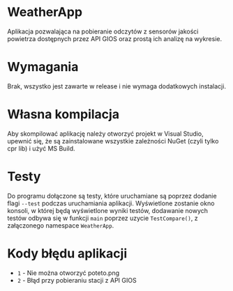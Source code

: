 ﻿# WeatherApp
Aplikacja pozwalająca na pobieranie odczytów z sensorów jakości powietrza dostępnych przez API GIOS oraz prostą ich analizę na wykresie.

# Wymagania
Brak, wszystko jest zawarte w release i nie wymaga dodatkowych instalacji.

# Własna kompilacja
Aby skompilować aplikację należy otworzyć projekt w Visual Studio, upewnić się, że są zainstalowane wszystkie zależności NuGet (czyli tylko cpr lib) i użyć MS Build.

# Testy
Do programu dołączone są testy, które uruchamiane są poprzez dodanie flagi `--test` podczas uruchamiania aplikacji. Wyświetlone zostanie okno konsoli, w której będą wyświetlone wyniki testów, dodawanie nowych testów odbywa się w funkcji `main` poprzez uzycie `TestCompare()`, z załączonego namespace `WeatherApp`.

# Kody błędu aplikacji
- `1` - Nie można otworzyć poteto.png
- `2` - Błąd przy pobieraniu stacji z API GIOS